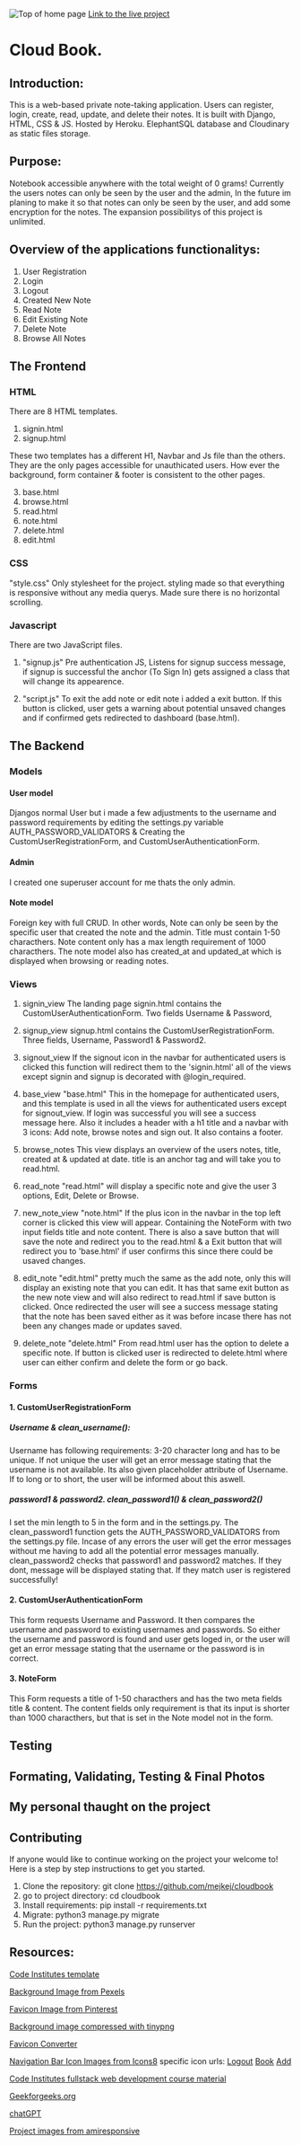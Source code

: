 ![Top of home page](#)
[Link to the live project](#)
# Cloud Book.
## Introduction:
This is a web-based private note-taking application. Users can register, login, create, read, update, and delete their notes.
It is built with Django, HTML, CSS & JS. Hosted by Heroku. ElephantSQL database
and Cloudinary as static files storage. 
 
## Purpose:
Notebook accessible anywhere with the total weight of 0 grams! Currently the users notes can only be seen by the user and the admin, In the future im planing to make it so that notes can only be seen by the user, and add some encryption for the notes.
The expansion possibilitys of this project is unlimited.

## Overview of the applications functionalitys:
1. User Registration
2. Login
3. Logout
4. Created New Note
5. Read Note
6. Edit Existing Note
7. Delete Note
8. Browse All Notes

## The Frontend 
### HTML
There are 8 HTML templates.
1. signin.html
2. signup.html

These two templates has a different H1, Navbar and Js file than the others. They are the only pages accessible for unauthicated users. How ever the background, form container & footer is consistent to the other pages. 

3. base.html
4. browse.html
5. read.html
6. note.html
7. delete.html
8. edit.html

### CSS
"style.css"
Only stylesheet for the project. styling made so that everything is responsive without any media querys. Made sure there is no horizontal scrolling.

### Javascript
There are two JavaScript files.
1. "signup.js" Pre authentication JS, Listens for signup success message, if signup is successful the anchor (To Sign In) gets assigned a class that will change its appearence.

2. "script.js" To exit the add note or edit note i added a exit button. If this button is clicked, user gets a warning about potential unsaved changes and if confirmed gets redirected to dashboard (base.html).

## The Backend

### Models
#### User model
Djangos normal User but i made a few adjustments to the username and password requirements by editing the settings.py variable AUTH_PASSWORD_VALIDATORS & Creating the CustomUserRegistrationForm, and CustomUserAuthenticationForm.

#### Admin 
I created one superuser account for me thats the only admin.

#### Note model
Foreign key with full CRUD. In other words, Note can only be seen by the specific user that created the note and the admin. Title must contain 1-50 characthers. Note content only has a max length requirement of 1000 characthers.
The note model also has created_at and updated_at which is displayed when browsing or reading notes.

### Views
1. signin_view
The landing page signin.html contains the CustomUserAuthenticationForm. Two fields Username & Password, 

2. signup_view
signup.html contains the CustomUserRegistrationForm. Three fields, Username, Password1 & Password2.

3. signout_view
If the signout icon in the navbar for authenticated users is clicked this function will redirect them to the 'signin.html' all of the views except signin and signup is decorated with @login_required.

4. base_view
"base.html" This in the homepage for authenticated users, and this template is used in all the views for authenticated users except for signout_view. If login was successful you will see a success message here. Also it includes a header with a h1 title and a navbar with 3 icons: Add note, browse notes and sign out.
It also contains a footer.

5. browse_notes
This view displays an overview of the users notes, title, created at & updated at date. title is an anchor tag and will take you to read.html.

6. read_note
"read.html" will display a specific note and give the user 3 options, Edit, Delete or Browse.

7. new_note_view
"note.html" If the plus icon in the navbar in the top left corner is clicked this view will appear. Containing the NoteForm with two input fields title and note content. There is also a save button that will save the note and redirect you to the read.html & a Exit button that will redirect you to 'base.html' if user confirms this since there could be usaved changes.

8. edit_note
"edit.html" pretty much the same as the add note, only this will display an existing note that you can edit. It has that same exit button as the new note view and will also redirect to read.html if save button is clicked. Once redirected the user will see a success message stating that the note has been saved either as it was before incase there has not been any changes made or updates saved.

9. delete_note
"delete.html" From read.html user has the option to delete a specific note. If button is clicked user is redirected to delete.html where user can either confirm and delete the form or go back.

### Forms
#### 1. CustomUserRegistrationForm
##### Username & clean_username():
Username has following requirements:
3-20 character long and has to be unique. If not unique the user will get an error message stating that the username is not available. Its also given placeholder attribute of Username. If to long or to short, the user will be informed about this aswell.
##### password1 & password2. clean_password1() & clean_password2()
I set the min length to 5 in the form and in the settings.py.
The clean_password1 function gets the AUTH_PASSWORD_VALIDATORS from the settings.py file.
Incase of any errors the user will get the error messages without me having to add all the potential error messages manually. clean_password2 checks that password1 and password2 matches. If they dont, message will be displayed stating that. If they match user is registered successfully!


#### 2. CustomUserAuthenticationForm
This form requests Username and Password. It then compares the username and password to existing usernames and passwords. So either the username and password is found and user gets loged in, or the user will get an error message stating that the username or the password is in correct.


#### 3. NoteForm
This Form requests a title of 1-50 characthers and has the two meta fields title & content.
The content fields only requirement is that its input is shorter than 1000 characthers, but that is set in the Note model not in the form.

## Testing
## Formating, Validating, Testing & Final Photos

## My personal thaught on the project

## Contributing
If anyone would like to continue working on the project your welcome to!
Here is a step by step instructions to get you started.

1. Clone the repository: git clone https://github.com/mejkej/cloudbook
2. go to project directory: cd cloudbook
3. Install requirements: pip install -r requirements.txt
4. Migrate: python3 manage.py migrate
5. Run the project: python3 manage.py runserver

## Resources:

[Code Institutes template](https://github.com/Code-Institute-Org/ci-full-template)

[Background Image from Pexels](https://www.pexels.com/sv-se/foto/natur-himmel-solnedgang-moln-2114014/)

[Favicon Image from Pinterest](https://www.pinterest.se/pin/168814686018326830/)

[Background image compressed with tinypng](https://tinypng.com/)

[Favicon Converter](https://favicon.io/favicon-converter/)

[Navigation Bar Icon Images from Icons8](https://icons8.com/)
specific icon urls:
[Logout](https://icons8.com/icons/set/logout)
[Book](https://icons8.com/icons/set/book)
[Add](https://icons8.com/icons/set/add)


[Code Institutes fullstack web development course material](https://codeinstitute.net/global/)

[Geekforgeeks.org](https://www.geeksforgeeks.org/)

[chatGPT](https://openai.com/)

[Project images from amiresponsive](https://ui.dev/amiresponsive)

[]()
[]()
[]()
[]()
[]()
